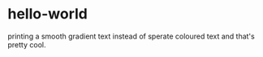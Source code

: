 # hello-world
printing a smooth gradient text instead of sperate coloured text and that's pretty cool.
